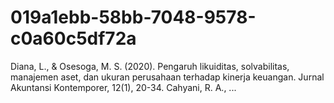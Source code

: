 # 019a1ebb-58bb-7048-9578-c0a60c5df72a
Diana, L., &amp; Osesoga, M. S. (2020). Pengaruh likuiditas, solvabilitas, manajemen aset, dan ukuran perusahaan terhadap kinerja keuangan. Jurnal Akuntansi Kontemporer, 12(1), 20-34.  Cahyani, R. A., ...
